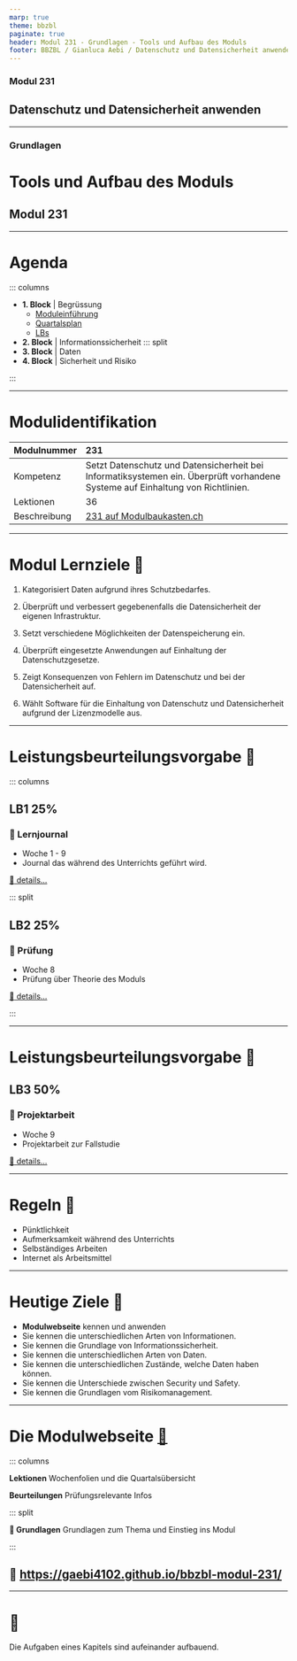 ```yaml
---
marp: true
theme: bbzbl
paginate: true
header: Modul 231 - Grundlagen - Tools und Aufbau des Moduls
footer: BBZBL / Gianluca Aebi / Datenschutz und Datensicherheit anwenden
---
```


<!-- _class: big center -->
### Modul 231
## Datenschutz und Datensicherheit anwenden

---


<!-- _class: big center -->
### Grundlagen
# Tools und Aufbau des Moduls
## Modul 231

---


# Agenda

::: columns

- **1. Block**  | Begrüssung 
    - [Moduleinführung](https://gaebi4102.github.io/bbzbl-modul-231/docs/)
    - [Quartalsplan](https://gaebi4102.github.io/bbzbl-modul-231/docs/)
    - [LBs](https://gaebi4102.github.io/bbzbl-modul-231/docs/02%20beurteilungen)
- **2. Block** | Informationssicherheit
::: split
- **3. Block** | Daten
- **4. Block** | Sicherheit und Risiko

:::

---

# Modulidentifikation

| Modulnummer | 231 |
|:--------------- | :--------------- |
| Kompetenz | Setzt Datenschutz und Datensicherheit bei Informatiksystemen ein. Überprüft vorhandene Systeme auf Einhaltung von Richtlinien. |
| Lektionen | 36 |
| Beschreibung | [231 auf Modulbaukasten.ch](https://www.modulbaukasten.ch/module/231/1/de-DE?title=Datenschutz-und-Datensicherheit-anwenden) |

---

# Modul Lernziele :dart:

1. Kategorisiert Daten aufgrund ihres Schutzbedarfes. 

2. Überprüft und verbessert gegebenenfalls die Datensicherheit der eigenen Infrastruktur.

3. Setzt verschiedene Möglichkeiten der Datenspeicherung ein.

4. Überprüft eingesetzte Anwendungen auf Einhaltung der Datenschutzgesetze.

5. Zeigt Konsequenzen von Fehlern im Datenschutz und bei der Datensicherheit auf.

6. Wählt Software für die Einhaltung von Datenschutz und Datensicherheit aufgrund der Lizenzmodelle aus.

---

# Leistungsbeurteilungsvorgabe :muscle: 

::: columns

## LB1 25%

### :pencil: Lernjournal

- Woche 1 - 9 
- Journal das während des Unterrichts geführt wird.

[:link: details...](https://gaebi4102.github.io/bbzbl-modul-231/docs/02%20beurteilungen/lb1)


::: split

## LB2 25%

### :pencil: Prüfung

- Woche 8
- Prüfung über Theorie des Moduls

[:link: details...](https://gaebi4102.github.io/bbzbl-modul-231/docs/02%20beurteilungen/lb2)

:::

---

# Leistungsbeurteilungsvorgabe :muscle: 

## LB3 50%

### :pencil: Projektarbeit 

- Woche 9
- Projektarbeit zur Fallstudie 

[:link: details...](https://gaebi4102.github.io/bbzbl-modul-231/docs/02%20beurteilungen/lb3)



---

<!-- _class: big -->

# Regeln :cop: 

- Pünktlichkeit
- Aufmerksamkeit während des Unterrichts
- Selbständiges Arbeiten
- Internet als Arbeitsmittel

---

<!-- _class: big -->

# Heutige Ziele :dart:

- **Modulwebseite** kennen und anwenden
- Sie kennen die unterschiedlichen Arten von Informationen.
- Sie kennen die Grundlage von Informationssicherheit.
- Sie kennen die unterschiedlichen Arten von Daten.
- Sie kennen die unterschiedlichen Zustände, welche Daten haben können.
- Sie kennen die Unterschiede zwischen Security und Safety.
- Sie kennen die Grundlagen vom Risikomanagement.

---

# Die Modulwebseite  [:link:](https://gaebi4102.github.io/bbzbl-modul-231/)

<!-- - **Faktenblatt**: Übersicht über alle Themen  -->
<!-- - **INB21A**: Quartalübersicht und Wochenpräsentationen -->

::: columns

**Lektionen**
Wochenfolien und die Quartalsübersicht

**Beurteilungen** 
Prüfungsrelevante Infos 

::: split

**:pencil: Grundlagen**
Grundlagen zum Thema und Einstieg ins Modul

:::

## :link: https://gaebi4102.github.io/bbzbl-modul-231/

---

<!-- _class: big center -->

# :superhero: 

Die Aufgaben eines Kapitels sind aufeinander aufbauend.


